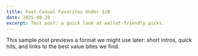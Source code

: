```yaml
---
title: Fast‑Casual Favorites Under $10
date: 2025-08-28
excerpt: Test post: a quick look at wallet‑friendly picks.
---
```


This sample post previews a format we might use later: short intros, quick hits, and links to the best value bites we find.


